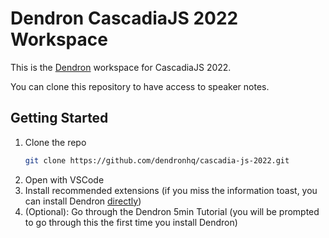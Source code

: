 # Dendron CascadiaJS 2022 Workspace

This is the [Dendron](https://www.dendron.so/) workspace for CascadiaJS 2022.

You can clone this repository to have access to speaker notes.

## Getting Started

1. Clone the repo
	```sh
	git clone https://github.com/dendronhq/cascadia-js-2022.git
	```
1. Open with VSCode
1. Install recommended extensions (if you miss the information toast, you can install Dendron [directly](https://marketplace.visualstudio.com/items?itemName=dendron.dendron))
1. (Optional): Go through the Dendron 5min Tutorial (you will be prompted to go through this the first time you install Dendron)
